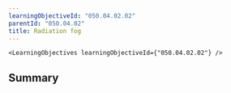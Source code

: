 ```yaml
---
learningObjectiveId: "050.04.02.02"
parentId: "050.04.02"
title: Radiation fog
---
```


```tsx eval
<LearningObjectives learningObjectiveId={"050.04.02.02"} />
```

## Summary
